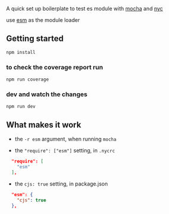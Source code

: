 A quick set up boilerplate to test es module with [mocha](https://github.com/mochajs/mocha) and [nyc](https://github.com/istanbuljs/nyc)

use [esm](https://github.com/standard-things/esm) as the module loader

## Getting started

```
npm install
```

### to check the coverage report run

```
npm run coverage
```

### dev and watch the changes

```
npm run dev
```

## What makes it work

- the `-r esm` argument, when running `mocha`

- the `"require": ["esm"]` setting, in `.nycrc`

```json
  "require": [
    "esm"
  ],
```

- the `cjs: true` setting, in package.json

```json
  "esm": {
    "cjs": true
  },
```
